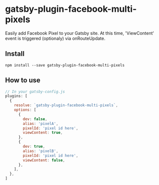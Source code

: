 # gatsby-plugin-facebook-multi-pixels

Easily add Facebook Pixel to your Gatsby site. At this time, 'ViewContent' event is triggered (optionaly) via onRouteUpdate.

## Install
`npm install --save gatsby-plugin-facebook-multi-pixels`

## How to use

```javascript
// In your gatsby-config.js
plugins: [
  {
    resolve: `gatsby-plugin-facebook-multi-pixels`,
    options: [
      {
        dev: false,
        alias: 'pixelA',
        pixelId: 'pixel id here',
        viewContent: true,
      },
      {
        dev: true,
        alias: 'pixelB',
        pixelId: 'pixel id here',
        viewContent: false,
      },
    ],
  },
]
```
